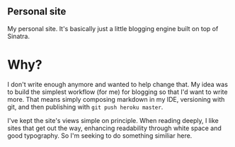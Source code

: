 ## Personal site

My personal site. It's basically just a little blogging engine built on top of Sinatra.

# Why? #

I don't write enough anymore and wanted to help change that. My idea was to build the simplest workflow (for me) for blogging so that I'd want to write more. That means simply composing markdown in my IDE, versioning with git, and then publishing with `git push heroku master`.

I've kept the site's views simple on principle. When reading deeply, I like sites that get out the way, enhancing readability through white space and good typography. So I'm seeking to do something similiar here.
